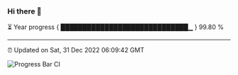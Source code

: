 ### Hi there 👋

⏳ Year progress { █████████████████████████████▁ } 99.80 %

---

⏰ Updated on Sat, 31 Dec 2022 06:09:42 GMT

![Progress Bar CI](https://github.com/Shyam-Makwana/GitHub-Actions-Demo/workflows/Progress%20Bar%20CI/badge.svg)
